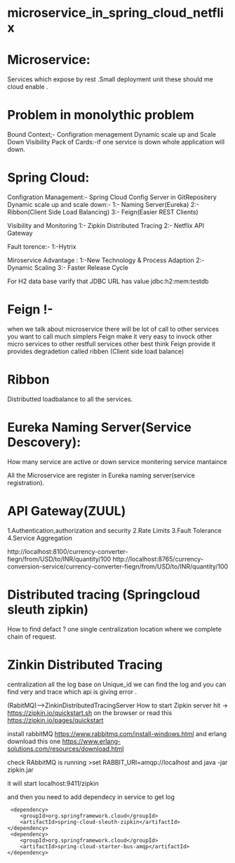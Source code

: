 # microservice_in_spring_cloud_netflix


Microservice:
=========================================================
Services which expose by rest .Small deployment unit these should me cloud enable .

Problem in monolythic problem 
=========================================================
Bound Context;-
Configration menagement 
Dynamic scale up and Scale Down
Visibility 
Pack of Cards:-if one service is down whole application will down.

Spring Cloud:
========================================================
Configration Management:- Spring Cloud Config Server in GitRepositery
Dynamic scale up and scale down:- 
           1:- Naming Server(Eureka) 
		   2:- Ribbon(Client Side Load Balancing)
		   3:- Feign(Easier REST Clients)

Visibility and Monitoring
           1:- Zipkin Distributed Tracing
		   2:- Netflix API Gateway
		   
Fault torence:-
		   1:-Hytrix
		   
Miroservice Advantage :
 1:-New Technology & Process Adaption 
 2:-Dynamic Scaling
 3:- Faster Release Cycle
 

For H2 data base 
varify that JDBC URL has value 
jdbc:h2:mem:testdb

Feign !-
========================================================
when we talk about microservice there will be lot of call to other services  you want to call much simplers 
Feign make it very easy to invock other micro services to other restfull services
other best think Feign provide it provides degradetion called ribben (Client side load balance) 

Ribbon
============================================================
Distributted loadbalance to all the services.

Eureka Naming Server(Service Descovery):
============================================================
How many service are active or down 
service monitering 
service mantaince

All the Microservice are register in Eureka naming server(service registration).


API Gateway(ZUUL)
=====================================================================
1.Authentication,authorization and security
2.Rate Limits
3.Fault Tolerance
4.Service Aggregation

 http://localhost:8100/currency-converter-fiegn/from/USD/to/INR/quantity/100
 http://localhost:8765/currency-conversion-service/currency-converter-fiegn/from/USD/to/INR/quantity/100
 
 
 Distributed tracing (Springcloud sleuth zipkin)
 =====================================================================
 How to find defact ?
 one single centralization location where we  complete chain of request.
 
 Zinkin Distributed Tracing
 =====================================================================
centralization all the log base on Unique_id we can find the log
and you can find very and trace which api is giving error .
 
(RabitMQ)-->ZinkinDistributedTracingServer
How to start Zipkin server 
hit -> https://zipkin.io/quickstart.sh on the browser
or read this  https://zipkin.io/pages/quickstart

install rabbitMQ
https://www.rabbitmq.com/install-windows.html
and erlang download this one 
https://www.erlang-solutions.com/resources/download.html

check RAbbitMQ is running  >set RABBIT_URI=amqp://localhost
and java -jar zipkin.jar

it will start localhost:9411/zipkin

and then you need to add dependecy in service to get log
```
 <dependency>
	<groupId>org.springframework.cloud</groupId>
	<artifactId>spring-cloud-sleuth-zipkin</artifactId>
</dependency>
 <dependency>
	<groupId>org.springframework.cloud</groupId>
	<artifactId>spring-cloud-starter-bus-amqp</artifactId>
</dependency>
```




 



